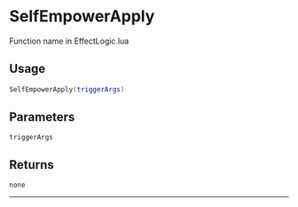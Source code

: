 # SelfEmpowerApply
Function name in EffectLogic.lua
## Usage
```lua
SelfEmpowerApply(triggerArgs)
```
## Parameters
`triggerArgs`
## Returns
`none`

---